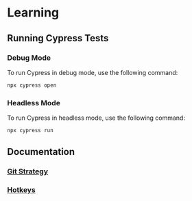 # Learning

## Running Cypress Tests

### Debug Mode
To run Cypress in debug mode, use the following command:
```sh
npx cypress open
```
### Headless Mode
To run Cypress in headless mode, use the following command:
```sh
npx cypress run
```
## Documentation
### [Git Strategy](docs/git-strategy.md)

### [Hotkeys](docs/hotkeys.md)